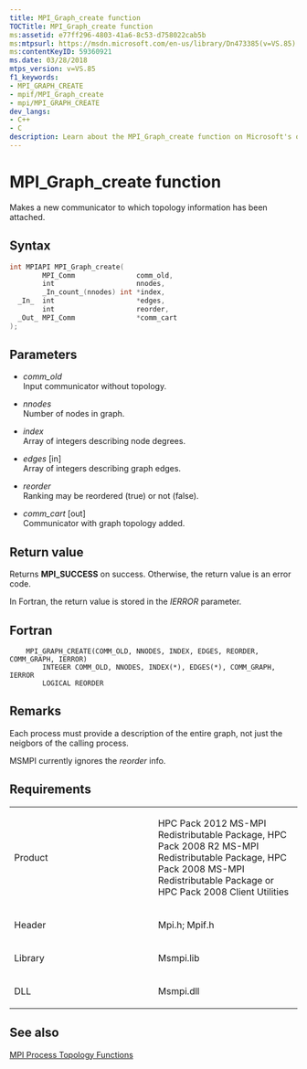 ```yaml
---
title: MPI_Graph_create function
TOCTitle: MPI_Graph_create function
ms:assetid: e77ff296-4803-41a6-8c53-d758022cab5b
ms:mtpsurl: https://msdn.microsoft.com/en-us/library/Dn473385(v=VS.85)
ms:contentKeyID: 59360921
ms.date: 03/28/2018
mtps_version: v=VS.85
f1_keywords:
- MPI_GRAPH_CREATE
- mpif/MPI_Graph_create
- mpi/MPI_GRAPH_CREATE
dev_langs:
- C++
- C
description: Learn about the MPI_Graph_create function on Microsoft's official site. Understand its syntax, parameters, return values, and usage in MPI Process Topology Functions.
---
```


# MPI\_Graph\_create function

Makes a new communicator to which topology information has been attached.

## Syntax

``` c++
int MPIAPI MPI_Graph_create(
        MPI_Comm               comm_old,
        int                    nnodes,
        _In_count_(nnodes) int *index,
  _In_  int                    *edges,
        int                    reorder,
  _Out_ MPI_Comm               *comm_cart
);
```

## Parameters

  - *comm\_old*  
    Input communicator without topology.

  - *nnodes*  
    Number of nodes in graph.

  - *index*  
    Array of integers describing node degrees.

  - *edges* \[in\]  
    Array of integers describing graph edges.

  - *reorder*  
    Ranking may be reordered (true) or not (false).

  - *comm\_cart* \[out\]  
    Communicator with graph topology added.

## Return value

Returns **MPI\_SUCCESS** on success. Otherwise, the return value is an error code.

In Fortran, the return value is stored in the *IERROR* parameter.

## Fortran

``` FORTRAN
    MPI_GRAPH_CREATE(COMM_OLD, NNODES, INDEX, EDGES, REORDER, COMM_GRAPH, IERROR)
        INTEGER COMM_OLD, NNODES, INDEX(*), EDGES(*), COMM_GRAPH, IERROR
        LOGICAL REORDER
```

## Remarks

Each process must provide a description of the entire graph, not just the neigbors of the calling process.

MSMPI currently ignores the *reorder* info.

## Requirements

<table>
<colgroup>
<col style="width: 50%" />
<col style="width: 50%" />
</colgroup>
<tbody>
<tr class="odd">
<td><p>Product</p></td>
<td><p>HPC Pack 2012 MS-MPI Redistributable Package, HPC Pack 2008 R2 MS-MPI Redistributable Package, HPC Pack 2008 MS-MPI Redistributable Package or HPC Pack 2008 Client Utilities</p></td>
</tr>
<tr class="even">
<td><p>Header</p></td>
<td>Mpi.h;
Mpif.h</td>
</tr>
<tr class="odd">
<td><p>Library</p></td>
<td>Msmpi.lib</td>
</tr>
<tr class="even">
<td><p>DLL</p></td>
<td>Msmpi.dll</td>
</tr>
</tbody>
</table>


## See also

[MPI Process Topology Functions](mpi-process-topology-functions.md)

